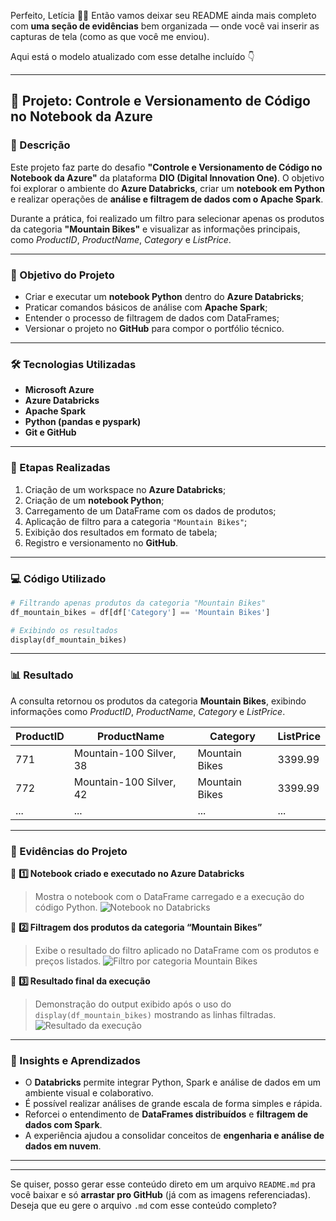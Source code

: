 Perfeito, Letícia 👏💡
Então vamos deixar seu README ainda mais completo com **uma seção de evidências** bem organizada — onde você vai inserir as capturas de tela (como as que você me enviou).

Aqui está o modelo atualizado com esse detalhe incluído 👇

---

## 🚀 Projeto: Controle e Versionamento de Código no Notebook da Azure

### 📘 Descrição

Este projeto faz parte do desafio **"Controle e Versionamento de Código no Notebook da Azure"** da plataforma **DIO (Digital Innovation One)**.
O objetivo foi explorar o ambiente do **Azure Databricks**, criar um **notebook em Python** e realizar operações de **análise e filtragem de dados com o Apache Spark**.

Durante a prática, foi realizado um filtro para selecionar apenas os produtos da categoria **"Mountain Bikes"** e visualizar as informações principais, como *ProductID*, *ProductName*, *Category* e *ListPrice*.

---

### 🧠 Objetivo do Projeto

* Criar e executar um **notebook Python** dentro do **Azure Databricks**;
* Praticar comandos básicos de análise com **Apache Spark**;
* Entender o processo de filtragem de dados com DataFrames;
* Versionar o projeto no **GitHub** para compor o portfólio técnico.

---

### 🛠️ Tecnologias Utilizadas

* **Microsoft Azure**
* **Azure Databricks**
* **Apache Spark**
* **Python (pandas e pyspark)**
* **Git e GitHub**

---

### 🧩 Etapas Realizadas

1. Criação de um workspace no **Azure Databricks**;
2. Criação de um **notebook Python**;
3. Carregamento de um DataFrame com os dados de produtos;
4. Aplicação de filtro para a categoria `"Mountain Bikes"`;
5. Exibição dos resultados em formato de tabela;
6. Registro e versionamento no **GitHub**.

---

### 💻 Código Utilizado

```python
# Filtrando apenas produtos da categoria "Mountain Bikes"
df_mountain_bikes = df[df['Category'] == 'Mountain Bikes']

# Exibindo os resultados
display(df_mountain_bikes)
```

---

### 📊 Resultado

A consulta retornou os produtos da categoria **Mountain Bikes**, exibindo informações como *ProductID*, *ProductName*, *Category* e *ListPrice*.

| ProductID | ProductName             | Category       | ListPrice |
| --------- | ----------------------- | -------------- | --------- |
| 771       | Mountain-100 Silver, 38 | Mountain Bikes | 3399.99   |
| 772       | Mountain-100 Silver, 42 | Mountain Bikes | 3399.99   |
| ...       | ...                     | ...            | ...       |

---

### 📸 Evidências do Projeto

📌 **1️⃣ Notebook criado e executado no Azure Databricks**

> Mostra o notebook com o DataFrame carregado e a execução do código Python.
> ![Notebook no Databricks](ANALISE_DADOS_SPARK.png)

📌 **2️⃣ Filtragem dos produtos da categoria “Mountain Bikes”**

> Exibe o resultado do filtro aplicado no DataFrame com os produtos e preços listados.
> ![Filtro por categoria Mountain Bikes](filtrando_por_categoria.png)

📌 **3️⃣ Resultado final da execução**

> Demonstração do output exibido após o uso do `display(df_mountain_bikes)` mostrando as linhas filtradas.
> ![Resultado da execução](a563de33-f3d6-404c-a584-06f314f5faf1.png)

---

### 💬 Insights e Aprendizados

* O **Databricks** permite integrar Python, Spark e análise de dados em um ambiente visual e colaborativo.
* É possível realizar análises de grande escala de forma simples e rápida.
* Reforcei o entendimento de **DataFrames distribuídos** e **filtragem de dados com Spark**.
* A experiência ajudou a consolidar conceitos de **engenharia e análise de dados em nuvem**.

---


---

Se quiser, posso gerar esse conteúdo direto em um arquivo `README.md` pra você baixar e só **arrastar pro GitHub** (já com as imagens referenciadas).
Deseja que eu gere o arquivo `.md` com esse conteúdo completo?
